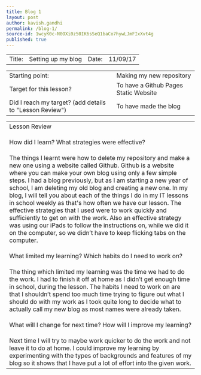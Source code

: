 ```yaml
---
title: Blog 1
layout: post
author: kavish.gandhi
permalink: /blog-1/
source-id: 1wcyK0c-N0OXi0z50IK6sSeQ1baCo7hywLJmFIxXvt4g
published: true
---
```

<table>
  <tr>
    <td>Title: </td>
    <td><div>Setting up my blog </div></td>
      <td>Date: </td>
    <td><div>11/09/17</div></td>
  </tr>
</table>


<table>
  <tr>
    <td>Starting point:</td>
    <td><div>Making my new repository</div></td>
  </tr>
  <tr>
    <td>Target for this lesson?</td>
    <td><div>To have a Github Pages Static Website</div></td>
  </tr>
  <tr>
    <td>Did I reach my target? 
(add details to "Lesson Review")</td>
    <td><div>To have made the blog</div></td>
  </tr>
</table>


<table>
  <tr>
    <td>Lesson Review</td>
  </tr>
  <tr>
    <td><p>How did I learn? What strategies were effective? </p></td>
  </tr>
  <tr>
    <td><div>The things I learnt were how to delete my repository and make a new one using a website called Github. Github is a website where you can make your own blog using only a few simple steps. I had a blog previously, but as I am starting a new year of school, I am deleting my old blog and creating a new one. In my blog, I will tell you about each of the things I do in my IT lessons in school weekly as that's how often we have our lesson. The effective strategies that I used were to work quickly  and sufficiently to get on with the work. Also an effective strategy was using our iPads to follow the instructions on, while we did it on the computer, so we didn’t have to keep flicking tabs on the computer.</div></td>
  </tr>
  <tr>
    <td><p>What limited my learning? Which habits do I need to work on? </p></td>
  </tr>
  <tr>
    <td><div>The thing which limited my learning was the time we had to do the work. I had to finish it off at home as I didn’t get enough time in school, during the lesson. The habits I need to work on are that I shouldn’t spend too much time trying to figure out what I should do with my work as I took quite long to decide what to actually call my new blog as most names were already taken.</div></td>
  </tr>
  <tr>
    <td><p>What will I change for next time? How will I improve my learning?</p></td>
  </tr>
  <tr>
    <td><div>Next time I will try to maybe work quicker to do the work and not leave it to do at home. I could improve my learning by experimenting with the types of backgrounds and features of my blog so it shows that I have put a lot of effort into the given work.</div></td>
  </tr>
</table>


